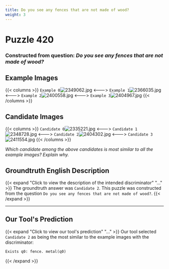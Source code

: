 ```yaml
---
title: Do you see any fences that are not made of wood?
weight: 3
---
```


# Puzzle 420
### Constructed from question: _Do you see any fences that are not made of wood?_


## Example Images
{{< columns >}}
`Example 0`![2349062.jpg](/gqa_images/2349062.jpg)
<--->
`Example 1`![2366035.jpg](/gqa_images/2366035.jpg)
<--->
`Example 2`![2400558.jpg](/gqa_images/2400558.jpg)
<--->
`Example 3`![2404967.jpg](/gqa_images/2404967.jpg)
{{< /columns >}}

## Candidate Images
{{< columns >}}
`Candidate 0`![2335221.jpg](/gqa_images/2335221.jpg)
<--->
`Candidate 1`![2348728.jpg](/gqa_images/2348728.jpg)
<--->
`Candidate 2`![2404302.jpg](/gqa_images/2404302.jpg)
<--->
`Candidate 3`![2411554.jpg](/gqa_images/2411554.jpg)
{{< /columns >}}

*Which candidate among the above candidates is most similar to all the example images? Explain why.*

## Groundtruth English Description

{{< expand "Click to view the description of the intended discriminator" "..." >}}
The groundtruth answer was `Candidate 2`. This puzzle was constructed from the question `Do you see any fences that are not made of wood?`.
{{< /expand >}}

---

## Our Tool's Prediction

{{< expand "Click to view our tool's prediction" "..." >}}
Our tool selected `Candidate 2` as being the most similar to the example images with the discriminator:
```plaintext
Exists q0: fence. metal(q0)
```
{{< /expand >}}

